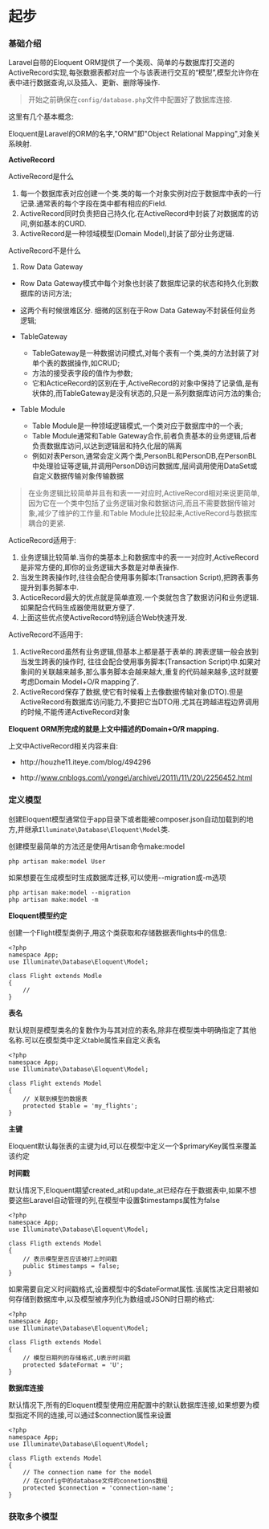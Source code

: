 # 起步

### 基础介绍

Laravel自带的Eloquent ORM提供了一个美观、简单的与数据库打交道的ActiveRecord实现,每张数据表都对应一个与该表进行交互的“模型”,模型允许你在表中进行数据查询,以及插入、更新、删除等操作.

> 开始之前确保在`config/database.php`文件中配置好了数据库连接.

这里有几个基本概念:

Eloquent是Laravel的ORM的名字,"ORM"即"Object Relational Mapping",对象关系映射.

**ActiveRecord**

ActiveRecord是什么

1. 每一个数据库表对应创建一个类.类的每一个对象实例对应于数据库中表的一行记录.通常表的每个字段在类中都有相应的Field.
2. ActiveRecord同时负责把自己持久化.在ActiveRecord中封装了对数据库的访问,例如基本的CURD.
3. ActiveRecord是一种领域模型\(Domain Model\),封装了部分业务逻辑.

ActiveRecord不是什么
1. Row Data Gateway

* Row Data Gateway模式中每个对象也封装了数据库记录的状态和持久化到数据库的访问方法;
* 这两个有时候很难区分. 细微的区别在于Row Data Gateway不封装任何业务逻辑;

* TableGateway

  * TableGateway是一种数据访问模式,对每个表有一个类,类的方法封装了对单个表的数据操作,如CRUD;
  * 方法的接受表字段的值作为参数;
  * 它和ActiceRecord的区别在于,ActiveRecord的对象中保持了记录值,是有状体的,而TableGateway是没有状态的,只是一系列数据库访问方法的集合;

* Table Module

  * Table Module是一种领域逻辑模式,一个类对应于数据库中的一个表;
  * Table Module通常和Table Gateway合作,前者负责基本的业务逻辑,后者负责数据库访问,以达到逻辑层和持久化层的隔离
  * 例如对表Person,通常会定义两个类,PersonBL和PersonDB,在PersonBL中处理验证等逻辑,并调用PersonDB访问数据库,层间调用使用DataSet或自定义数据传输对象传输数据


> 在业务逻辑比较简单并且有和表一一对应时,ActiveRecord相对来说更简单,因为它在一个类中包括了业务逻辑对象和数据访问,而且不需要数据传输对象,减少了维护的工作量.和Table Module比较起来,ActiveRecord与数据库耦合的更紧.

ActiceRecord适用于:

1. 业务逻辑比较简单.当你的类基本上和数据库中的表一一对应时,ActiveRecord是非常方便的,即你的业务逻辑大多数是对单表操作.
2. 当发生跨表操作时,往往会配合使用事务脚本\(Transaction Script\),把跨表事务提升到事务脚本中.
3. ActiceRecord最大的优点就是简单直观.一个类就包含了数据访问和业务逻辑.如果配合代码生成器使用就更方便了.
4. 上面这些优点使ActiveRecord特别适合Web快速开发.

ActiveRecord不适用于:
1. ActiveRecord虽然有业务逻辑,但基本上都是基于表单的.跨表逻辑一般会放到当发生跨表的操作时, 往往会配合使用事务脚本\(Transaction Script\)中.如果对象间的关联越来越多,那么事务脚本会越来越大,重复的代码越来越多,这时就要考虑Domain Model+O\/R mapping了.
2. ActiveRecord保存了数据,使它有时候看上去像数据传输对象\(DTO\).但是ActiveRecord有数据库访问能力,不要把它当DTO用.尤其在跨越进程边界调用的时候,不能传递ActiveRecord对象

**Eloquent ORM所完成的就是上文中描述的Domain+O\/R mapping.**

上文中ActiveRecord相关内容来自:

* http:\/\/houzhe11.iteye.com\/blog\/494296

* http:\/\/www.cnblogs.com\/yonge\/archive\/2011\/11\/20\/2256452.html


### 定义模型

创建Eloquent模型通常位于app目录下或者能被composer.json自动加载到的地方,并继承`Illuminate\Database\Eloquent\Model`类.

创建模型最简单的方法还是使用Artisan命令make:model

```
php artisan make:model User
```

如果想要在生成模型时生成数据库迁移,可以使用--migration或-m选项

```
php artisan make:model --migration
php artisan make:model -m
```

**Eloquent模型约定**

创建一个Flight模型类例子,用这个类获取和存储数据表flights中的信息:

```
<?php
namespace App;
use Illuminate\Database\Eloquent\Model;

class Flight extends Modle
{
    //
}
```

**表名**

默认规则是模型类名的复数作为与其对应的表名,除非在模型类中明确指定了其他名称.可以在模型类中定义table属性来自定义表名

```
<?php
namespace App;
use Illuminate\Database\Eloquent\Model;

class Flight extends Model
{
    // 关联到模型的数据表
    protected $table = 'my_flights';
}
```

**主键**

Eloquent默认每张表的主键为id,可以在模型中定义一个$primaryKey属性来覆盖该约定

**时间戳**

默认情况下,Eloquent期望created\_at和update\_at已经存在于数据表中,如果不想要这些Laravel自动管理的列,在模型中设置$timestamps属性为false

```
<?php
namespace App;
use Illuminate\Database\Eloquent\Model;

class Fligth extends Model
{
    // 表示模型是否应该被打上时间戳
    public $timestamps = false;
}
```

如果需要自定义时间戳格式,设置模型中的$dateFormat属性.该属性决定日期被如何存储到数据库中,以及模型被序列化为数组或JSON时日期的格式:

```
<?php
namespace App;
use Illuminate\Database\Eloquent\Model;

class Fligth extends Model
{
    // 模型日期列的存储格式,U表示时间戳
    protected $dateFormat = 'U';
}
```

**数据库连接**

默认情况下,所有的Eloquent模型使用应用配置中的默认数据库连接,如果想要为模型指定不同的连接,可以通过$connection属性来设置

```
<?php
namespace App;
use Illuminate\Database\Eloquent\Model;

class Fligth extends Model
{
    // The connection name for the model
    // 在config中的database文件的connetions数组
    protected $connection = 'connection-name';
}
```

### 获取多个模型




